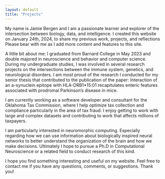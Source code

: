 ```yaml
---
layout: default
title: "Projects"
---
```

My name is Jamie Bergen and I am a passionate learner and explorer of the intersection between biology, data, and intelligence. I created this website on January 24th, 2024, to share my previous work, projects, and reflections  Please bear with me as I add more content and features to this site.

A little bit about me: I graduated from Barnard College in May 2023 and double majored in neuroscience and behavior and computer science. During my undergraduate studies, I was involved in several research projects on the intersections between the immune system, genetics, and neurological disorders. I am most proud of the research I conducted for my senior thesis that contributed to the publication of the paper: Interaction of an a-synuclein epitope with HLA-DRB1*15:01 recapitulates enteric features associated with prodromal Parkinson’s disease in mice. 

I am currently working as a software developer and consultant for the Oklahoma Tax Commission, where I help optimize tax collection and compliance particularly in the area of tax fraud. I enjoy getting to work with large and complex datasets and contributing to work that affects millions of taxpayers.

I am particularly interested in neuromorphic computing. Especially regarding how we can use information about biologically inspired neural networks to better understand the organization of the brain and how we make decisions. Ultimately I hope to pursue a Ph.D in Computational Neuroscience or a related field to conduct research of this kind.

I hope you find something interesting and useful on my website. Feel free to contact me if you have any questions, comments, or suggestions. Thank you!
